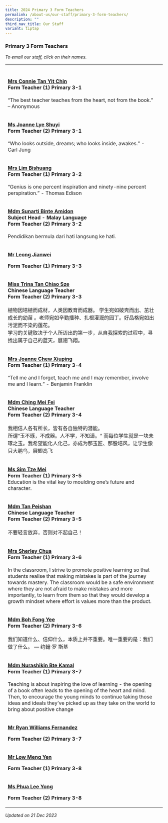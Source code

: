 ```yaml
---
title: 2024 Primary 3 Form Teachers
permalink: /about-us/our-staff/primary-3-form-teachers/
description: ""
third_nav_title: Our Staff
variant: tiptap
---
```

<h3>Primary 3 Form Teachers</h3><p><em>To email our staff, click on their names.</em></p><table><tbody><tr><th rowspan="1" colspan="1"><p></p></th><th rowspan="1" colspan="1"><p></p></th></tr><tr><td rowspan="1" colspan="1"><p><strong><a href="mailto:ho_yit_chin_connie@moe.edu.sg" rel="noopener noreferrer nofollow" target="_blank"><u>Mrs Connie Tan Yit Chin</u></a></strong><br><strong>Form Teacher (1) Primary 3-1</strong><br><br>“The best teacher teaches from the heart, not from the book.” – Anonymous</p></td><td rowspan="1" colspan="1"><p></p></td></tr><tr><td rowspan="1" colspan="1"><p><strong><a href="mailto:joanne_lye_shuyi@moe.edu.sg" rel="noopener noreferrer nofollow" target="_blank"><u>Ms Joanne Lye Shuyi</u></a></strong><br><strong>Form Teacher (2) Primary 3-1</strong><br><br>“Who looks outside, dreams; who looks inside, awakes.” - Carl Jung</p></td><td rowspan="1" colspan="1"><p></p></td></tr><tr><td rowspan="1" colspan="1"><p><strong><a href="mailto:chua_bishuang@moe.edu.sg" rel="noopener noreferrer nofollow" target="_blank"><u>Mrs Lim Bishuang</u></a></strong><br><strong>Form Teacher (1) Primary 3-2</strong><br><br>“Genius is one percent inspiration and ninety-nine percent perspiration.” - Thomas Edison</p></td><td rowspan="1" colspan="1"><p></p></td></tr><tr><td rowspan="1" colspan="1"><p><strong><a href="mailto:sunarti_amidon@moe.edu.sg" rel="noopener noreferrer nofollow" target="_blank"><u>Mdm Sunarti Binte Amidon</u></a></strong><br><strong>Subject Head - Malay Language<br>Form Teacher (2) Primary 3-2</strong><br><br>Pendidikan bermula dari hati langsung ke hati.</p></td><td rowspan="1" colspan="1"><p></p></td></tr><tr><td rowspan="1" colspan="1"><p><strong><u>Mr Leong Jianwei</u></strong></p><p><strong>Form Teacher (1) Primary 3-3</strong></p></td><td rowspan="1" colspan="1"><p></p></td></tr><tr><td rowspan="1" colspan="1"><p><strong><a href="mailto:tan_chiao_sze_trina@moe.edu.sg" rel="noopener noreferrer nofollow" target="_blank"><u>Miss Trina Tan Chiao Sze</u></a></strong><br><strong>Chinese Language Teacher<br>Form Teacher (2) Primary 3-3</strong><br><br>植物因培植而成材，人类因教育而成器。 学生宛如破壳而出、茁壮成长的幼苗 。老师宛如辛勤播种、扎根灌溉的园丁。好品格宛如出污泥而不染的莲花。<br>学习的关键取决于个人所迈出的第一步，从自我探索的过程中，寻找出属于自己的蓝天，展翅飞翔。</p></td><td rowspan="1" colspan="1"><p></p></td></tr><tr><td rowspan="1" colspan="1"><p><strong><a href="mailto:lim_xiuping_joanne@moe.edu.sg" rel="noopener noreferrer nofollow" target="_blank"><u>Mrs Joanne Chew Xiuping</u></a></strong><br><strong>Form Teacher (1) Primary 3-4</strong><br><br>“Tell me and I forget, teach me and I may remember, involve me and I learn.” - Benjamin Franklin</p></td><td rowspan="1" colspan="1"><p></p></td></tr><tr><td rowspan="1" colspan="1"><p><strong><a href="mailto:ching_mei_fei@moe.edu.sg" rel="noopener noreferrer nofollow" target="_blank"><u>Mdm Ching Mei Fei</u></a></strong><br><strong>Chinese Language Teacher<br>Form Teacher (2) Primary 3-4</strong><br><br>我相信人各有所长，皆有各自独特的潜能。<br>所谓“玉不琢，不成器。人不学，不知道。“ 而每位学生就是一块未琢之玉。我希望能化人化己，亦成为那玉匠、那股培风，让学生像只大鹏鸟，展翅高飞</p></td><td rowspan="1" colspan="1"><p></p></td></tr><tr><td rowspan="1" colspan="1"><p><strong><a href="mailto:sim_tze_mei@moe.edu.sg" rel="noopener noreferrer nofollow" target="_blank"><u>Ms Sim Tze Mei</u></a></strong><br><strong>Form Teacher (1) Primary 3-5</strong><br>Education is the vital key to moulding one’s future and character.</p></td><td rowspan="1" colspan="1"><p></p></td></tr><tr><td rowspan="1" colspan="1"><p><strong><a href="mailto:tan_peishan@moe.edu.sg" rel="noopener noreferrer nofollow" target="_blank"><u>Mdm Tan Peishan</u></a></strong><br><strong>Chinese Language Teacher<br>Form Teacher (2) Primary 3-5</strong><br><br>不要轻言放弃，否则对不起自己！</p></td><td rowspan="1" colspan="1"><p></p></td></tr><tr><td rowspan="1" colspan="1"><p><strong><a href="mailto:sherley_a@moe.edu.sg" rel="noopener noreferrer nofollow" target="_blank"><u>Mrs Sherley Chua</u></a></strong><br><strong>Form Teacher (1) Primary 3-6</strong><br><br>In the classroom, I strive to promote positive learning so that students realise that making mistakes is part of the journey towards mastery. The classroom would be a safe environment where they are not afraid to make mistakes and more importantly, to learn from them so that they would develop a growth mindset where effort is values more than the product.</p></td><td rowspan="1" colspan="1"><p></p></td></tr><tr><td rowspan="1" colspan="1"><p><strong><a href="mailto:boh_fong_yeemo_fengyi@moe.edu.sg" rel="noopener noreferrer nofollow" target="_blank"><u>Mdm Boh Fong Yee</u></a></strong><br><strong>Form Teacher (2) Primary 3-6</strong><br><br>我们知道什么、信仰什么，本质上并不重要。唯一重要的是：我们做了什么。 — 约翰·罗 斯基</p></td><td rowspan="1" colspan="1"><p></p></td></tr><tr><td rowspan="1" colspan="1"><p><strong><a href="mailto:nurashikin_kamal@moe.edu.sg" rel="noopener noreferrer nofollow" target="_blank"><u>Mdm Nurashikin Bte Kamal</u></a></strong><br><strong>Form Teacher (1) Primary 3-7</strong><br><br>Teaching is about inspiring the love of learning - the opening of a book often leads to the opening of the heart and mind. Then, to encourage the young minds to continue taking those ideas and ideals they’ve picked up as they take on the world to bring about positive change</p></td><td rowspan="1" colspan="1"><p></p></td></tr><tr><td rowspan="1" colspan="1"><p><strong><u>Mr Ryan Williams Fernandez</u></strong></p><p><strong>Form Teacher (2) Primary 3-7</strong></p><p></p></td><td rowspan="1" colspan="1"><p></p></td></tr><tr><td rowspan="1" colspan="1"><p><strong><u>Mr Low Meng Yen</u></strong></p><p><strong>Form Teacher (1) Primary 3-8</strong></p><p></p></td><td rowspan="1" colspan="1"><p></p></td></tr><tr><td rowspan="1" colspan="1"><p><strong><u>Ms Phua Lee Yong</u></strong></p><p><strong>Form Teacher (2) Primary 3-8</strong></p></td><td rowspan="1" colspan="1"><p></p></td></tr></tbody></table><p><em>Updated on 21 Dec 2023</em></p>